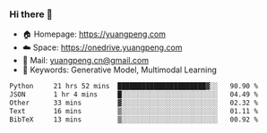 ### Hi there 👋

- 🏠 Homepage: https://yuangpeng.com
- ☁️ Space: https://onedrive.yuangpeng.com
- 📧 Mail: yuangpeng.cn@gmail.com
- 🌅 Keywords: Generative Model, Multimodal Learning

<!--
**yuangpeng/yuangpeng** is a ✨ _special_ ✨ repository because its `README.md` (this file) appears on your GitHub profile.

Here are some ideas to get you started:

- 🔭 I’m currently working on ...
- 🌱 I’m currently learning ...
- 👯 I’m looking to collaborate on ...
- 🤔 I’m looking for help with ...
- 💬 Ask me about ...
- 📫 How to reach me: ...
- 😄 Pronouns: ...
- ⚡ Fun fact: ...
-->

<!--START_SECTION:waka-->

```txt
Python     21 hrs 52 mins  ██████████████████████▓░░   90.90 %
JSON       1 hr 4 mins     █░░░░░░░░░░░░░░░░░░░░░░░░   04.49 %
Other      33 mins         ▓░░░░░░░░░░░░░░░░░░░░░░░░   02.32 %
Text       16 mins         ▒░░░░░░░░░░░░░░░░░░░░░░░░   01.11 %
BibTeX     13 mins         ▒░░░░░░░░░░░░░░░░░░░░░░░░   00.92 %
```

<!--END_SECTION:waka-->
